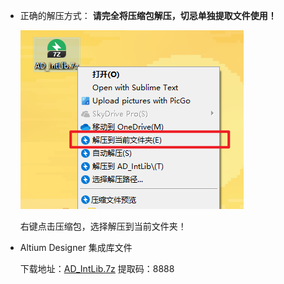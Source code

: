 - 正确的解压方式：
    **请完全将压缩包解压，切忌单独提取文件使用！**

    ![](../data/img/2020-10-19_20-45.png)
    
    右键点击压缩包，选择解压到当前文件夹！
- Altium Designer 集成库文件

  下载地址：[AD_IntLib.7z](https://pan.baidu.com/s/1sNBmb9lnFgFKBFdHkxptng) 	提取码：8888